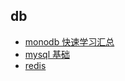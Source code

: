 
## db 

- [monodb 快速学习汇总](./monodb%20%E5%BF%AB%E9%80%9F%E5%AD%A6%E4%B9%A0%E6%B1%87%E6%80%BB/index.md)
- [mysql 基础](./mysql%20%E5%9F%BA%E7%A1%80/index.md)
- [redis](./redis/index.md)
